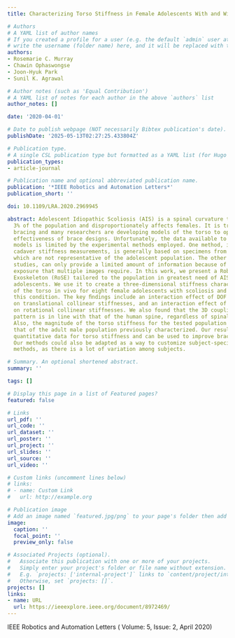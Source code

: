 ```yaml
---
title: Characterizing Torso Stiffness in Female Adolescents With and Without Scoliosis

# Authors
# A YAML list of author names
# If you created a profile for a user (e.g. the default `admin` user at `content/authors/admin/`), 
# write the username (folder name) here, and it will be replaced with their full name and linked to their profile.
authors:
- Rosemarie C. Murray
- Chawin Ophaswongse
- Joon-Hyuk Park
- Sunil K. Agrawal

# Author notes (such as 'Equal Contribution')
# A YAML list of notes for each author in the above `authors` list
author_notes: []

date: '2020-04-01'

# Date to publish webpage (NOT necessarily Bibtex publication's date).
publishDate: '2025-05-13T02:27:25.433804Z'

# Publication type.
# A single CSL publication type but formatted as a YAML list (for Hugo requirements).
publication_types:
- article-journal

# Publication name and optional abbreviated publication name.
publication: '*IEEE Robotics and Automation Letters*'
publication_short: ''

doi: 10.1109/LRA.2020.2969945

abstract: Adolescent Idiopathic Scoliosis (AIS) is a spinal curvature that affects
  3% of the population and disproportionately affects females. It is treated with
  bracing and many researchers are developing models of the torso to optimize the
  effectiveness of brace designs. Unfortunately, the data available to create these
  models is limited by the experimental methods employed. One method, in vitro spine
  cadaver stiffness measurements, is generally based on specimens from the elderly,
  which are not representative of the adolescent population. The other method, radiographic
  studies, can only provide a limited amount of information because of the radiation
  exposure that multiple images require. In this work, we present a Robotic Spine
  Exoskeleton (RoSE) tailored to the population in greatest need of AIS interventions–female
  adolescents. We use it to create a three-dimensional stiffness characterization
  of the torso in vivo for eight female adolescents with scoliosis and eight without
  this condition. The key ﬁndings include an interaction effect of DOF and torso segment
  on translational collinear stiffnesses, and an interaction effect of DOF and group
  on rotational collinear stiffnesses. We also found that the 3D coupling stiffness
  pattern is in line with that of the human spine, regardless of spinal deformity.
  Also, the magnitude of the torso stiffness for the tested population is less than
  that of the adult male population previously characterized. Our results provide
  quantitative data for torso stiffness and can be used to improve brace designs.
  Our methods could also be adapted as a way to customize subject-speciﬁc treatment
  methods, as there is a lot of variation among subjects.

# Summary. An optional shortened abstract.
summary: ''

tags: []

# Display this page in a list of Featured pages?
featured: false

# Links
url_pdf: ''
url_code: ''
url_dataset: ''
url_poster: ''
url_project: ''
url_slides: ''
url_source: ''
url_video: ''

# Custom links (uncomment lines below)
# links:
# - name: Custom Link
#   url: http://example.org

# Publication image
# Add an image named `featured.jpg/png` to your page's folder then add a caption below.
image:
  caption: ''
  focal_point: ''
  preview_only: false

# Associated Projects (optional).
#   Associate this publication with one or more of your projects.
#   Simply enter your project's folder or file name without extension.
#   E.g. `projects: ['internal-project']` links to `content/project/internal-project/index.md`.
#   Otherwise, set `projects: []`.
projects: []
links:
- name: URL
  url: https://ieeexplore.ieee.org/document/8972469/
---
```


IEEE Robotics and Automation Letters ( Volume: 5, Issue: 2, April 2020)
